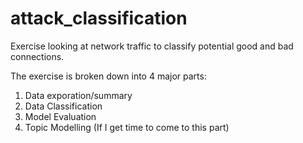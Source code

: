 # attack_classification
Exercise looking at network traffic to classify potential good and bad connections.

The exercise is broken down into 4 major parts:

1) Data exporation/summary
2) Data Classification
3) Model Evaluation
4) Topic Modelling (If I get time to come to this part)



